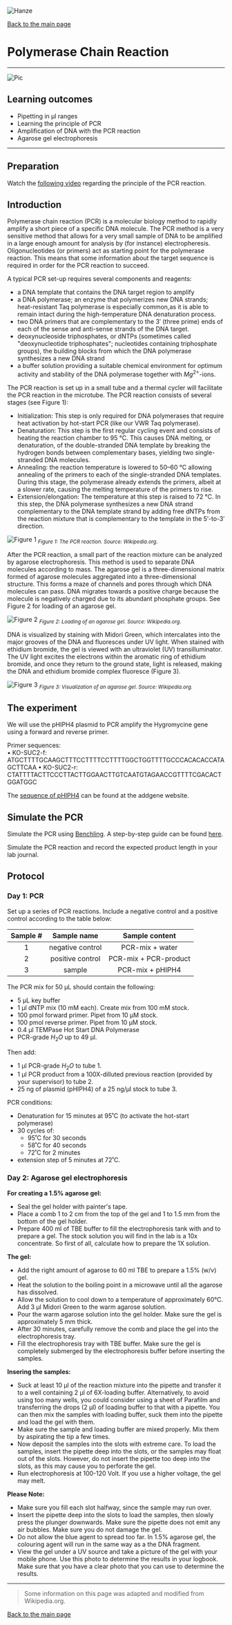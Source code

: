![Hanze](../hanze/hanze.png)

[Back to the main page](../index.md)

# Polymerase Chain Reaction

---

![Pic](./pics/impression.jpg)

## Learning outcomes
- Pipetting in μl ranges
- Learning the principle of PCR
- Amplification of DNA with the PCR reaction
- Agarose gel electrophoresis

---
## Preparation
Watch the [following video](https://www.youtube.com/watch?v=iQsu3Kz9NYo) regarding the principle of the PCR reaction.

## Introduction
Polymerase chain reaction (PCR) is a molecular biology method to rapidly amplify a short piece of a specific DNA molecule. The PCR method is a very sensitive method that allows for a very small sample of DNA to be amplified in a large enough amount for analysis by (for instance) electropheresis. Oligonucleotides (or primers) act as starting point for the polymerase reaction. This means that some information about the target sequence is required in order for the PCR reaction to succeed.  

A typical PCR set-up requires several components and reagents:

- a DNA template that contains the DNA target region to amplify
- a DNA polymerase; an enzyme that polymerizes new DNA strands; heat-resistant Taq polymerase is especially common,as it is able to remain intact during the high-temperature DNA denaturation process.
- two DNA primers that are complementary to the 3′ (three prime) ends of each of the sense and anti-sense strands of the DNA target. 
- deoxynucleoside triphosphates, or dNTPs (sometimes called "deoxynucleotide triphosphates"; nucleotides containing triphosphate groups), the building blocks from which the DNA polymerase synthesizes a new DNA strand
- a buffer solution providing a suitable chemical environment for optimum activity and stability of the DNA polymerase together with $Mg^{2+}$-ions. 

The PCR reaction is set up in a small tube and a thermal cycler will facilitate the PCR reaction in the microtube. The PCR reaction consists of several stages (see Figure 1):
- Initialization: This step is only required for DNA polymerases that require heat activation by hot-start PCR (like our VWR Taq polymerase).
- Denaturation: This step is the first regular cycling event and consists of heating the reaction chamber to 95 °C. This causes DNA melting, or denaturation, of the double-stranded DNA template by breaking the hydrogen bonds between complementary bases, yielding two single-stranded DNA molecules.
- Annealing: the reaction temperature is lowered to 50–60 °C allowing annealing of the primers to each of the single-stranded DNA templates. During this stage, the polymerase already extends the primers, albeit at a slower rate, causing the melting temperature of the primers to rise.
- Extension/elongation: The temperature at this step is raised to 72 °C. In this step, the DNA polymerase synthesizes a new DNA strand complementary to the DNA template strand by adding free dNTPs from the reaction mixture that is complementary to the template in the 5′-to-3′ direction.

![Figure 1](./pics/fig1.png)
*<sub>Figure 1: The PCR reaction. Source: Wikipedia.org.</sub>*

After the PCR reaction, a small part of the reaction mixture can be analyzed by agarose electrophoresis. This method is used to separate DNA molecules according to mass. The agarose gel is a three-dimensional matrix formed of agarose molecules aggregated into a three-dimensional structure. This forms a maze of channels and pores through which DNA molecules can pass. DNA migrates towards a positive charge because the molecule is negatively charged due to its abundant phosphate groups. See Figure 2 for loading of an agarose gel.

![Figure 2](./pics/fig2.jpg)
*<sub>Figure 2: Loading of an agarose gel. Source: Wikipedia.org.</sub>*

DNA is visualized by staining with Midori Green, which intercalates into the major grooves of the DNA and fluoresces under UV light. When stained with ethidium bromide, the gel is viewed with an ultraviolet (UV) transilluminator. The UV light excites the electrons within the aromatic ring of ethidium bromide, and once they return to the ground state, light is released, making the DNA and ethidium bromide complex fluoresce (Figure 3).

![Figure 3](./pics/fig3.jpg)
*<sub>Figure 3: Visualization of an agarose gel. Source: Wikipedia.org.</sub>*

## The experiment
We will use the pHIPH4 plasmid to PCR amplify the Hygromycine gene using a forward and reverse primer. 

Primer sequences:  
•	KO-SUC2-f: ATGCTTTTGCAAGCTTTCCTTTTCCTTTTGGCTGGTTTTGCCCACACACCATAGCTTCAA
•	KO-SUC2-r: CTATTTTACTTCCCTTACTTGGAACTTGTCAATGTAGAACCGTTTTCGACACTGGATGGC

The [sequence of pHIPH4](https://www.addgene.org/117685/) can be found at the addgene website.

## Simulate the PCR
Simulate the PCR using [Benchling](https://www.benchling.com/).
A step-by-step guide can be found [here](https://help.benchling.com/en/articles/672748-run-pcr-in-silico).

Simulate the PCR reaction and record the expected product length in your lab journal.

## Protocol

### Day 1: PCR

Set up a series of PCR reactions. Include a negative control and a positive control according to the table below:

| Sample #| Sample name     |Sample content       |
|:-------:|:---------------:|:-------------------:|
|1        |negative control |PCR-mix + water      |
|2        |positive control |PCR-mix + PCR-product|
|3        |sample           |PCR-mix + pHIPH4     |

The PCR mix for 50 µL should contain the following:
- 5 µL key buffer
- 1 µl dNTP mix (10 mM each). Create mix from 100 mM stock.
- 100 pmol forward primer. Pipet from 10 μM stock.
- 100 pmol reverse primer. Pipet from 10 μM stock.
- 0.4 µl TEMPase Hot Start DNA Polymerase
- PCR-grade $H_2O$ up to 49 µl.

Then add:
- 1 µl PCR-grade $H_2O$ to tube 1.
- 1 µl PCR product from a 100X-dilluted previous reaction (provided by your supervisor) to tube 2.
- 25 ng of plasmid (pHIPH4) of a 25 ng/µl stock to tube 3. 

PCR conditions:
- Denaturation for 15 minutes at 95˚C (to activate the hot-start polymerase) 
- 30 cycles of:
  - 95˚C for 30 seconds
  - 58˚C for 40 seconds
  - 72˚C for 2 minutes 
- extension step of 5 minutes at 72˚C. 
 

### Day 2: Agarose gel electrophoresis

**For creating a 1.5% agarose gel:**

- Seal the gel holder with painter's tape.
- Place a comb 1 to 2 cm from the top of the gel and 1 to 1.5 mm from the bottom of the gel holder.
- Prepare 400 ml of TBE buffer to fill the electrophoresis tank with and to prepare a gel. The stock solution you will find in the lab is a 10x concentrate. So first of all, calculate how to prepare the 1X solution.

**The gel:**

- Add the right amount of agarose to 60 ml TBE to prepare a 1.5% (w/v) gel.
- Heat the solution to the boiling point in a microwave until all the agarose has dissolved.
- Allow the solution to cool down to a temperature of approximately 60°C. Add 3 µl Midori Green to the warm agarose solution.
- Pour the warm agarose solution into the gel holder. Make sure the gel is approximately 5 mm thick.
- After 30 minutes, carefully remove the comb and place the gel into the electrophoresis tray.
- Fill the electrophoresis tray with TBE buffer. Make sure the gel is completely submerged by the electrophoresis buffer before inserting the samples.

**Insering the samples:**

- Suck at least 10 µl of the reaction mixture into the pipette and transfer it to a well containing 2 µl of 6X-loading buffer. Alternatively, to avoid using too many wells, you could consider using a sheet of Parafilm and transferring the drops (2 µl) of loading buffer to that with a pipette. You can then mix the samples with loading buffer, suck them into the pipette and load the gel with them.
- Make sure the sample and loading buffer are mixed properly. Mix them by aspirating the tip a few times.
- Now deposit the samples into the slots with extreme care. To load the samples, insert the pipette deep into the slots, or the samples may float out of the slots. However, do not insert the pipette too deep into the slots, as this may cause you to perforate the gel.
- Run electrophoresis at 100-120 Volt. If you use a higher voltage, the gel may melt.

**Please Note:**

- Make sure you fill each slot halfway, since the sample may run over.
- Insert the pipette deep into the slots to load the samples, then slowly press the plunger downwards. Make sure the pipette does not emit any air bubbles. Make sure you do not damage the gel.
- Do not allow the blue agent to spread too far. In 1.5% agarose gel, the colouring agent will run in the same way as a the DNA fragment.
- View the gel under a UV source and take a picture of the gel with your mobile phone. Use this photo to determine the results in your logbook. Make sure that you have a clear photo that you can use to determine the results.


--- 

>Some  information on this page was adapted and modified from Wikipedia.org.

[Back to the main page](../index.md)

<script type="text/x-mathjax-config">
  MathJax.Hub.Config({
    tex2jax: {
      inlineMath: [ ['$','$'], ["\\(","\\)"] ],
      processEscapes: true
    }
  });
</script>
    
<script type="text/javascript"
        src="https://cdn.mathjax.org/mathjax/latest/MathJax.js?config=TeX-AMS-MML_HTMLorMML">
</script>
